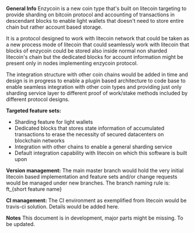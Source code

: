 **General Info**
Enzycoin is a new coin type that's built on litecoin targeting to provide sharding on bitcoin protocol and accounting of transactions in descendant blocks to enable light wallets that doesn't need to store entire chain but rather account based storage.

It is a protocol designed to work with litecoin network that could be taken as a new process  mode of litecoin that could seamlessly work with litecoin that blocks of enzycoin could be stored also inside normal non sharded litecoin's chain but the dedicated blocks for account information might be present only in nodes implementing enzycoin protocol.

The integration structure with other coin chains would be added in time and design is in progress to enable a plugin based architecture to code base to enable seamless integration with other coin types and providing just only sharding service layer to different proof of work/stake methods included by different protocol designs. 


**Targeted feature sets:**

* Sharding feature for light wallets
* Dedicated blocks that stores state information of accumulated transactions to erase the necessity of secured datacenters on blockchain networks 
* Integration with other chains to enable a general sharding service
* Default integration capability with litecoin on which this software is built upon


**Version management:**
The main master branch would hold the very initial litecoin based implementation and feature sets and/or change requests would be managed under new branches. The branch naming rule is:
ft_{short feature name}

**CI management:**
The CI environment as exemplified from litecoin would be travis-ci solution. Details would be added here.

**Notes**
This document is in development, major parts might be missing. To be updated.

